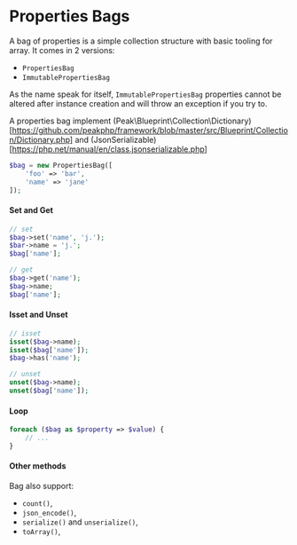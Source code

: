 # Properties Bags

A bag of properties is a simple collection structure with basic tooling for array. It comes in 2 versions: 
- ``PropertiesBag`` 
- ``ImmutablePropertiesBag``

As the name speak for itself, ``ImmutablePropertiesBag`` properties cannot be altered after instance creation and will throw an exception if you try to.

A properties bag implement (Peak\Blueprint\Collection\Dictionary)[https://github.com/peakphp/framework/blob/master/src/Blueprint/Collection/Dictionary.php] and (JsonSerializable)[https://php.net/manual/en/class.jsonserializable.php]

```php
$bag = new PropertiesBag([
    'foo' => 'bar',
    'name' => 'jane'
]);
```

#### Set and Get
```php
// set
$bag->set('name', 'j.');
$bar->name = 'j.';
$bag['name'];

// get
$bag->get('name');
$bag->name;
$bag['name'];
```

#### Isset and Unset
```php
// isset
isset($bag->name);
isset($bag['name']);
$bag->has('name');

// unset
unset($bag->name);
unset($bag['name']);
```

#### Loop
```php
foreach ($bag as $property => $value) {
    // ...
}
```

#### Other methods

Bag also support:
 - ``count()``, 
 - ``json_encode()``, 
 - ``serialize()`` and ``unserialize()``, 
 - ``toArray()``, 

